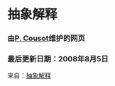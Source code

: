 # 抽象解释

### 由[P. Cousot](http://www.di.ens.fr/~cousot)维护的网页

### 最后更新日期：2008年8月5日

来自：[抽象解释](http://www.di.ens.fr/~cousot/AI/#tth_sEc8)
